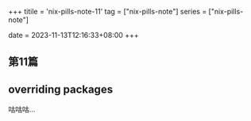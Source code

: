 +++
titile = 'nix-pills-note-11'
tag = ["nix-pills-note"]
series = ["nix-pills-note"]

date = 2023-11-13T12:16:33+08:00
+++



## 第11篇
## overriding packages

咕咕咕...

